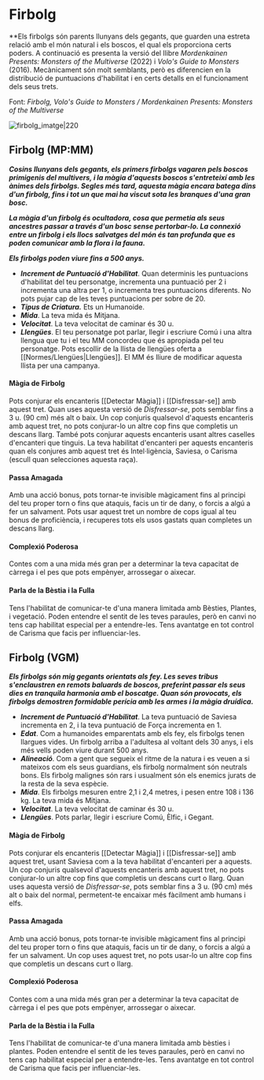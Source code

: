 # Firbolg

**Els firbolgs són parents llunyans dels gegants, que guarden una estreta relació amb el món natural i els boscos, el qual els proporciona certs poders. A continuació es presenta la versió del llibre *Mordenkainen Presents: Monsters of the Multiverse* (2022) i *Volo's Guide to Monsters* (2016). Mecànicament són molt semblants, però es diferencien en la distribució de puntuacions d'habilitat i en certs detalls en el funcionament dels seus trets.

Font: *Firbolg, Volo's Guide to Monsters / Mordenkainen Presents: Monsters of the Multiverse*

![firbolg_imatge|220](https://static.wikia.nocookie.net/forgottenrealms/images/7/79/Firbolg-5e.jpg/revision/latest?cb=20180623050202)

## Firbolg (MP:MM)

**_Cosins llunyans dels gegants, els primers firbolgs vagaren pels boscos primigenis del multivers, i la màgia d'aquests boscos s'entreteixí amb les ànimes dels firbolgs. Segles més tard, aquesta màgia encara batega dins d'un firbolg, fins i tot un que mai ha viscut sota les branques d'una gran bosc._**

**_La màgia d'un firbolg és ocultadora, cosa que permetia als seus ancestres passar a través d'un bosc sense pertorbar-lo. La connexió entre un firbolg i els llocs salvatges del món és tan profunda que es poden comunicar amb la flora i la fauna._**

**_Els firbolgs poden viure fins a 500 anys._**

- ***Increment de Puntuació d'Habilitat***. Quan determinis les puntuacions d'habilitat del teu personatge, incrementa una puntuació per 2 i incrementa una altra per 1, o incrementa tres puntuacions diferents. No pots pujar cap de les teves puntuacions per sobre de 20.
- ***Tipus de Criatura.*** Ets un Humanoide.
- ***Mida***. La teva mida és Mitjana.
- ***Velocitat***. La teva velocitat de caminar és 30 u.
- ***Llengües***. El teu personatge pot parlar, llegir i escriure Comú i una altra llengua que tu i el teu MM concordeu que és apropiada pel teu personatge. Pots escollir de la llista de llengües oferta a [[Normes/Llengües|Llengües]]. El MM és lliure de modificar aquesta llista per una campanya.
#### Màgia de Firbolg
Pots conjurar els encanteris [[Detectar Màgia]] i [[Disfressar-se]] amb aquest tret. Quan uses aquesta versió de *Disfressar-se*, pots semblar fins a 3 u. (90 cm) més alt o baix. Un cop conjuris qualsevol d'aquests encanteris amb aquest tret, no pots conjurar-lo un altre cop fins que completis un descans llarg. També pots conjurar aquests encanteris usant altres caselles d'encanteri que tinguis.
	La teva habilitat d'encanteri per aquests encanteris quan els conjures amb aquest tret és Intel·ligència, Saviesa, o Carisma (escull quan selecciones aquesta raça).
#### Passa Amagada
Amb una acció bonus, pots tornar-te invisible màgicament fins al principi del teu proper torn o fins que ataquis, facis un tir de dany, o forcis a algú a fer un salvament. Pots usar aquest tret un nombre de cops igual al teu bonus de proficiència, i recuperes tots els usos gastats quan completes un descans llarg.
#### Complexió Poderosa
Contes com a una mida més gran per a determinar la teva capacitat de càrrega i el pes que pots empènyer, arrossegar o aixecar.
#### Parla de la Bèstia i la Fulla
Tens l'habilitat de comunicar-te d'una manera limitada amb Bèsties, Plantes, i vegetació. Poden entendre el sentit de les teves paraules, però en canvi no tens cap habilitat especial per a entendre-les. Tens avantatge en tot control de Carisma que facis per influenciar-les.

## Firbolg (VGM)

_**Els firbolgs són mig gegants orientats als fey. Les seves tribus s'enclaustren en remots baluards de boscos, preferint passar els seus dies en tranquila harmonia amb el boscatge. Quan són provocats, els firbolgs demostren formidable perícia amb les armes i la màgia druídica.**_

- ***Increment de Puntuació d'Habilitat***. La teva puntuació de Saviesa incrementa en 2, i la teva puntuació de Força incrementa en 1.
- ***Edat***. Com a humanoides emparentats amb els fey, els firbolgs tenen llargues vides. Un firbolg arriba a l'adultesa al voltant dels 30 anys, i els més vells poden viure durant 500 anys.
- ***Alineació***. Com a gent que segueix el ritme de la natura i es veuen a si mateixos com els seus guardians, els firbolg normalment són neutrals bons. Els firbolg malignes són rars i usualment són els enemics jurats de la resta de la seva espècie.
- ***Mida***. Els firbolgs mesuren entre 2,1 i 2,4 metres, i pesen entre 108 i 136 kg. La teva mida és Mitjana.
- ***Velocitat***. La teva velocitat de caminar és 30 u.
- ***Llengües***. Pots parlar, llegir i escriure Comú, Èlfic, i Gegant.
#### Màgia de Firbolg
Pots conjurar els encanteris [[Detectar Màgia]] i [[Disfressar-se]] amb aquest tret, usant Saviesa com a la teva habilitat d'encanteri per a aquests. Un cop conjuris qualsevol d'aquests encanteris amb aquest tret, no pots conjurar-lo un altre cop fins que completis un descans curt o llarg. Quan uses aquesta versió de *Disfressar-se*, pots semblar fins a 3 u. (90 cm) més alt o baix del normal, permetent-te encaixar més fàcilment amb humans i elfs.
#### Passa Amagada
Amb una acció bonus, pots tornar-te invisible màgicament fins al principi del teu proper torn o fins que ataquis, facis un tir de dany, o forcis a algú a fer un salvament. Un cop uses aquest tret, no pots usar-lo un altre cop fins que completis un descans curt o llarg.
#### Complexió Poderosa
Contes com a una mida més gran per a determinar la teva capacitat de càrrega i el pes que pots empènyer, arrossegar o aixecar.
#### Parla de la Bèstia i la Fulla
Tens l'habilitat de comunicar-te d'una manera limitada amb bèsties i plantes. Poden entendre el sentit de les teves paraules, però en canvi no tens cap habilitat especial per a entendre-les. Tens avantatge en tot control de Carisma que facis per influenciar-les.